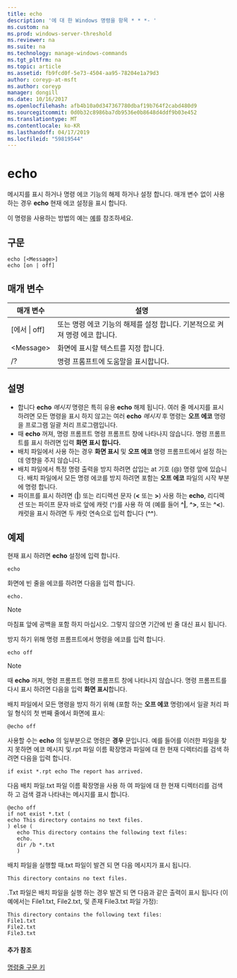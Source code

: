 ```yaml
---
title: echo
description: '에 대 한 Windows 명령을 항목 * * *- '
ms.custom: na
ms.prod: windows-server-threshold
ms.reviewer: na
ms.suite: na
ms.technology: manage-windows-commands
ms.tgt_pltfrm: na
ms.topic: article
ms.assetid: fb9fcd0f-5e73-4504-aa95-78204e1a79d3
author: coreyp-at-msft
ms.author: coreyp
manager: dongill
ms.date: 10/16/2017
ms.openlocfilehash: afb4b10a0d347367780dbaf19b764f2cabd480d9
ms.sourcegitcommit: 0d0b32c8986ba7db9536e0b8648d4ddf9b03e452
ms.translationtype: MT
ms.contentlocale: ko-KR
ms.lasthandoff: 04/17/2019
ms.locfileid: "59819544"
---
```

# <a name="echo"></a>echo



메시지를 표시 하거나 명령 에코 기능의 해제 하거나 설정 합니다. 매개 변수 없이 사용 하는 경우 **echo** 현재 에코 설정을 표시 합니다.

이 명령을 사용하는 방법의 예는 [예](#BKMK_examples)를 참조하세요.

## <a name="syntax"></a>구문

```
echo [<Message>]
echo [on | off]
```

## <a name="parameters"></a>매개 변수

|매개 변수|설명|
|---------|-----------|
|[에서 \| off]|또는 명령 에코 기능의 해제를 설정 합니다. 기본적으로 켜져 명령 에코 합니다.|
|\<Message>|화면에 표시할 텍스트를 지정 합니다.|
|/?|명령 프롬프트에 도움말을 표시합니다.|

## <a name="remarks"></a>설명

-   합니다 **echo** *메시지* 명령은 특히 유용 **echo** 해제 됩니다. 여러 줄 메시지를 표시 하려면 모든 명령을 표시 하지 않고는 여러 **echo** *메시지* 후 명령는 **오프 에코** 명령을 프로그램 일괄 처리 프로그램입니다.
-   때 **echo** 꺼져, 명령 프롬프트 명령 프롬프트 창에 나타나지 않습니다. 명령 프롬프트를 표시 하려면 입력 **화면 표시 합니다.**
-   배치 파일에서 사용 하는 경우 **화면 표시** 및 **오프 에코** 명령 프롬프트에서 설정 하는 데 영향을 주지 않습니다.
-   배치 파일에서 특정 명령 출력을 방지 하려면 삽입는 at 기호 (@) 명령 앞에 있습니다. 배치 파일에서 모든 명령 에코를 방지 하려면 포함는 **오프 에코** 파일의 시작 부분에 명령 합니다.
-   파이프를 표시 하려면 (**|**) 또는 리디렉션 문자 (**<** 또는 **>**) 사용 하는 **echo**, 리디렉션 또는 파이프 문자 바로 앞에 캐럿 (^)를 사용 하 여 (예를 들어 **^|**, **^>**, 또는 **^<**). 캐럿을 표시 하려면 두 캐럿 연속으로 입력 합니다 (**^^**).

## <a name="BKMK_examples"></a>예제

현재 표시 하려면 **echo** 설정에 입력 합니다.
```
echo
```
화면에 빈 줄을 에코를 하려면 다음을 입력 합니다.
```
echo.
```

> [!NOTE]
> 마침표 앞에 공백을 포함 하지 마십시오. 그렇지 않으면 기간에 빈 줄 대신 표시 됩니다.

방지 하기 위해 명령 프롬프트에서 명령을 에코를 입력 합니다.
```
echo off 
```

> [!NOTE]
> 때 **echo** 꺼져, 명령 프롬프트 명령 프롬프트 창에 나타나지 않습니다. 명령 프롬프트를 다시 표시 하려면 다음을 입력 **화면 표시**합니다.

배치 파일에서 모든 명령을 방지 하기 위해 (포함 하는 **오프 에코** 명령)에서 일괄 처리 파일 형식의 첫 번째 줄에서 화면에 표시:
```
@echo off
```
사용할 수는 **echo** 의 일부분으로 명령은 **경우** 문입니다. 예를 들어를 이러한 파일을 찾지 못하면 에코 메시지 및.rpt 파일 이름 확장명과 파일에 대 한 현재 디렉터리를 검색 하려면 다음을 입력 합니다.
```
if exist *.rpt echo The report has arrived.
```
다음 배치 파일.txt 파일 이름 확장명을 사용 하 여 파일에 대 한 현재 디렉터리를 검색 하 고 검색 결과 나타내는 메시지를 표시 합니다.
```
@echo off
if not exist *.txt (
echo This directory contains no text files.
) else (
   echo This directory contains the following text files:
   echo.
   dir /b *.txt
   )
```
배치 파일을 실행할 때.txt 파일이 발견 되 면 다음 메시지가 표시 됩니다.
```
This directory contains no text files.
```
.Txt 파일은 배치 파일을 실행 하는 경우 발견 되 면 다음과 같은 출력이 표시 됩니다 (이 예에서는 File1.txt, File2.txt, 및 존재 File3.txt 파일 가정):
```
This directory contains the following text files:
File1.txt
File2.txt
File3.txt
```

#### <a name="additional-references"></a>추가 참조

[명령줄 구문 키](command-line-syntax-key.md)
